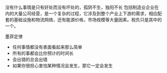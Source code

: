 没有什么事情是只有好处而没有坏处的，孤阴不生，独阳不长
包括制造业企业在内的大量公司经营，是一个复杂的过程，它涉及到整个产业上下游的需求，相应配套的基础设施和物流网络，还有能源价格，市场规模等大量因素。税负只是其中的一个。

墨菲定律
- 任何事情都没有表面看起来那么简单
- 所有的事都会比你预计的时间长
- 会出错的总会出错
- 如果你很担心害怕某种情况会发生，那它一定会发生
